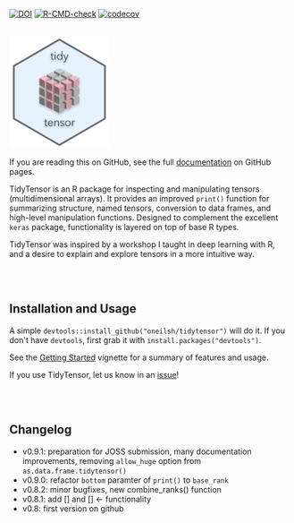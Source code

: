 [![DOI](https://zenodo.org/badge/160564655.svg)](https://zenodo.org/badge/latestdoi/160564655)
[![R-CMD-check](https://github.com/oneilsh/tidytensor/workflows/R-CMD-check/badge.svg)](https://github.com/oneilsh/tidytensor/actions)
[![codecov](https://codecov.io/gh/oneilsh/tidytensor/branch/master/graph/badge.svg?token=GWMT57CGDK)](https://codecov.io/gh/oneilsh/tidytensor)  


<br />
<img src="man/figures/tidytensor_transparent.png" height=200px/>

If you are reading this on GitHub, see the full [documentation](https://oneilsh.github.io/tidytensor/) on GitHub pages.

TidyTensor is an R package for inspecting and manipulating tensors (multidimensional arrays). It provides an improved `print()` function for summarizing structure, named tensors, conversion to data frames, and high-level manipulation functions. Designed to complement the excellent `keras` package, functionality is layered on top of base R types.

TidyTensor was inspired by a workshop I taught in deep learning with R, and a desire to explain and explore tensors in a more intuitive way.  


<br />
<br />

## Installation and Usage

A simple `devtools::install_github("oneilsh/tidytensor")` will do it. If you don't have `devtools`, first grab it with `install.packages("devtools")`.

See the [Getting Started](https://oneilsh.github.io/tidytensor/articles/tidytensor.html) vignette for a summary of features and usage.

If you use TidyTensor, let us know in an [issue](https://github.com/oneilsh/tidytensor/issues/new)!

<br />
<br />

## Changelog

* v0.9.1: preparation for JOSS submission, many documentation improvements, removing `allow_huge` option from `as.data.frame.tidytensor()`
* v0.9.0: refactor `bottom` paramter of `print()` to `base_rank`
* v0.8.2: minor bugfixes, new combine_ranks() function
* v0.8.1: add [] and [] <- functionality
* v0.8: first version on github





